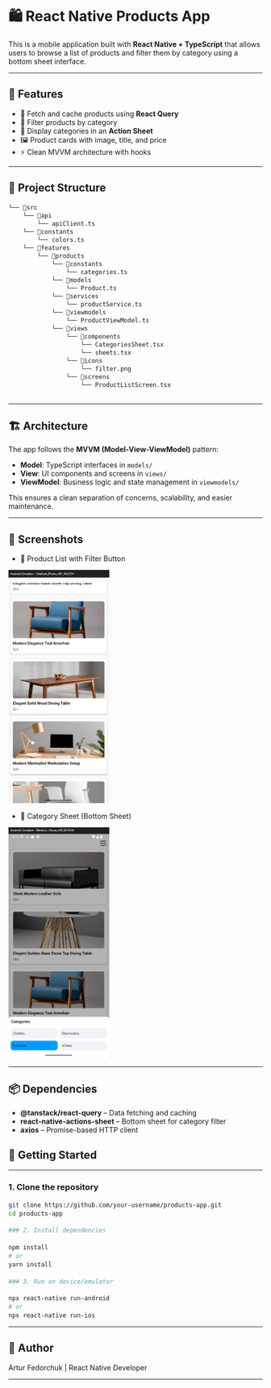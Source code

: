 # 🛍️ React Native Products App

This is a mobile application built with **React Native + TypeScript** that allows users to browse a list of products and filter them by category using a bottom sheet interface.

---

## 📱 Features

- 🔄 Fetch and cache products using **React Query**
- 📂 Filter products by category
- 📜 Display categories in an **Action Sheet**
- 🖼 Product cards with image, title, and price
- ⚡ Clean MVVM architecture with hooks

---

## 🧠 Project Structure

```
└── 📁src
    └── 📁api
        └── apiClient.ts
    └── 📁constants
        └── colors.ts
    └── 📁features
        └── 📁products
            └── 📁constants
                └── categories.ts
            └── 📁models
                └── Product.ts
            └── 📁services
                └── productService.ts
            └── 📁viewmodels
                └── ProductViewModel.ts
            └── 📁views
                └── 📁components
                    └── CategoriesSheet.tsx
                    └── sheets.tsx
                └── 📁icons
                    └── filter.png
                └── 📁screens
                    └── ProductListScreen.tsx
   
```


---

## 🏗 Architecture

The app follows the **MVVM (Model-View-ViewModel)** pattern:

- **Model**: TypeScript interfaces in `models/`
- **View**: UI components and screens in `views/`
- **ViewModel**: Business logic and state management in `viewmodels/`

This ensures a clean separation of concerns, scalability, and easier maintenance.

---

## 📸 Screenshots

- 🧾 Product List with Filter Button 
<img src="./screen1.png" width="200" />

- 📂 Category Sheet (Bottom Sheet) 
<img src="./screen2.png" width="200" />

---

## 📦 Dependencies

-  **@tanstack/react-query** – Data fetching and caching
-  **react-native-actions-sheet** – Bottom sheet for category filter
-  **axios** – Promise-based HTTP client

## 🚀 Getting Started

---

### 1. Clone the repository

```bash
git clone https://github.com/your-username/products-app.git
cd products-app

### 2. Install dependencies

npm install
# or
yarn install

### 3. Run on device/emulator

npx react-native run-android
# or
npx react-native run-ios
```
---

## 👤 Author
Artur Fedorchuk | React Native Developer

---